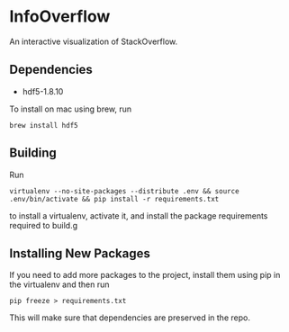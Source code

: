 InfoOverflow
============

An interactive visualization of StackOverflow.

## Dependencies

 - hdf5-1.8.10
 
To install on mac using brew, run

    brew install hdf5

## Building
Run

    virtualenv --no-site-packages --distribute .env && source .env/bin/activate && pip install -r requirements.txt
    
to install a virtualenv, activate it, and install the package requirements required to build.g

## Installing New Packages
If you need to add more packages to the project, install them using pip in the virtualenv and then run

    pip freeze > requirements.txt

This will make sure that dependencies are preserved in the repo.

